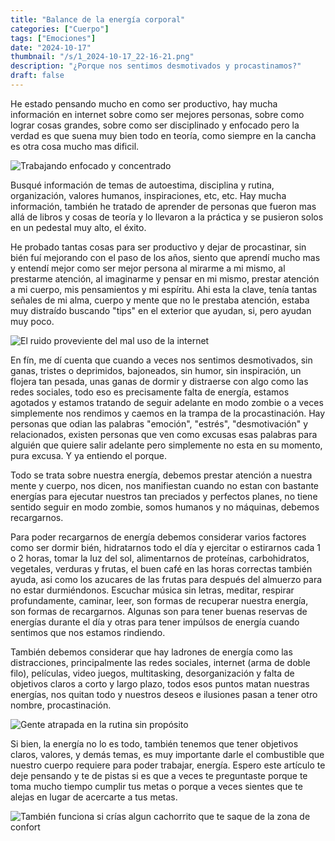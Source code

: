 ```yaml
---
title: "Balance de la energía corporal"
categories: ["Cuerpo"]
tags: ["Emociones"]
date: "2024-10-17"
thumbnail: "/s/1_2024-10-17_22-16-21.png"
description: "¿Porque nos sentimos desmotivados y procastinamos?"
draft: false
---
```


He estado pensando mucho en como ser productivo, hay mucha información en internet sobre como ser mejores personas, sobre como lograr cosas grandes, sobre como ser disciplinado y enfocado pero la verdad es que suena muy bien todo en teoría, como siempre en la cancha es otra cosa mucho mas dificil.

![Trabajando enfocado y concentrado](i/1_2024-10-17_22-16-21.png)

Busqué información de temas de autoestima, disciplina y rutina, organización, valores humanos, inspiraciones, etc, etc. Hay mucha información, también he tratado de aprender de personas que fueron mas allá de libros y cosas de teoría y lo llevaron a la práctica y se pusieron solos en un pedestal muy alto, el éxito.

He probado tantas cosas para ser productivo y dejar de procastinar, sin bién fuí mejorando con el paso de los años, siento que aprendí mucho mas y entendí mejor como ser mejor persona al mirarme a mi mismo, al prestarme atención, al imaginarme y pensar en mi mismo, prestar atención a mi cuerpo, mis pensamientos y mi espíritu. Ahi esta la clave, tenía tantas señales de mi alma, cuerpo y mente que no le prestaba atención, estaba muy distraído buscando "tips" en el exterior que ayudan, si, pero ayudan muy poco. 

![El ruido proveviente del mal uso de la internet](i/2_2024-10-17_22-18-05.png)

En fín, me dí cuenta que cuando a veces nos sentimos desmotivados, sin ganas, tristes o deprimidos, bajoneados, sin humor, sin inspiración, un flojera tan pesada, unas ganas de dormir y distraerse con algo como las redes sociales, todo eso es precisamente falta de energía, estamos agotados y estamos tratando de seguir adelante en modo zombie o a veces simplemente nos rendimos y caemos en la trampa de la procastinación. Hay personas que odian las palabras "emoción", "estrés", "desmotivación" y relacionados, existen personas que ven como excusas esas palabras para alguién que quiere salir adelante pero simplemente no esta en su momento, pura excusa. Y ya entiendo el porque. 

Todo se trata sobre nuestra energía, debemos prestar atención a nuestra mente y cuerpo, nos dicen, nos manifiestan cuando no estan con bastante energías para ejecutar nuestros tan preciados y perfectos planes, no tiene sentido seguir en modo zombie, somos humanos y no máquinas, debemos recargarnos.

Para poder recargarnos de energía debemos considerar varios factores como ser dormir bién, hidratarnos todo el día y ejercitar o estirarnos cada 1 o 2 horas, tomar la luz del sol, alimentarnos de proteínas, carbohidratos, vegetales, verduras y frutas, el buen café en las horas correctas también ayuda, asi como los azucares de las frutas para después del almuerzo para no estar durmiéndonos. Escuchar música sin letras, meditar, respirar profundamente, caminar, leer, son formas de recuperar nuestra energía, son formas de recargarnos. Algunas son para tener buenas reservas de energías durante el día y otras para tener impúlsos de energía cuando sentimos que nos estamos rindiendo.

También debemos considerar que hay ladrones de energía como las distracciones, principalmente las redes sociales, internet (arma de doble filo), películas, video juegos, multitasking, desorganización y falta de objetivos claros a corto y largo plazo, todos esos puntos matan nuestras energías, nos quitan todo y nuestros deseos e ilusiones pasan a tener otro nombre, procastinación.

![Gente atrapada en la rutina sin propósito](i/3_2024-10-17_22-19-15.png)

Si bien, la energía no lo es todo, también tenemos que tener objetivos claros, valores, y demás temas, es muy importante darle el combustible que nuestro cuerpo requiere para poder trabajar, energía. Espero este artículo te deje pensando y te de pistas si es que a veces te preguntaste porque te toma mucho tiempo cumplir tus metas o porque a veces sientes que te alejas en lugar de acercarte a tus metas.

![También funciona si crías algun cachorrito que te saque de la zona de confort](i/2024-10-17_22-48.png)
